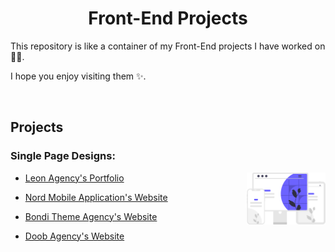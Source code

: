 <h1 align='center'>Front-End Projects</h1>

This repository is like a container of my Front-End projects I have worked on 👨‍💻.

I hope you enjoy visiting them ✨.

<br>

## Projects

### Single Page Designs:

<img src='./illustration.svg' width='25%' align='right'>

* [Leon Agency's Portfolio](https://github.com/mohammad-jarabah/Leon-Agency-Portfolio)

* [Nord Mobile Application's Website](https://github.com/mohammad-jarabah/Nord-Mobile-Application-Website)

* [Bondi Theme Agency's Website](https://github.com/mohammad-jarabah/Bondi-Theme-Agency-Website)

* [Doob Agency's Website](https://github.com/mohammad-jarabah/Doob-Agency-Website)
